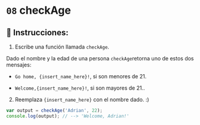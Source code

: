 # `08` checkAge

## 📝 Instrucciones:

1. Escribe una función llamada `checkAge`. 

Dado el nombre y la edad de una persona `checkAge`retorna uno de estos dos mensajes:

+ `Go home, {insert_name_here}!`, si son menores de 21.

+ `Welcome,{insert_name_here}!`, si son mayores de 21..

2.  Reemplaza `{insert_name_here}` con el nombre dado. :)

```Javascript
var output = checkAge('Adrian', 22);
console.log(output); // --> 'Welcome, Adrian!'
```

